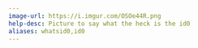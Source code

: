 ```yaml
---
image-url: https://i.imgur.com/OSOe44R.png
help-desc: Picture to say what the heck is the id0
aliases: whatsid0,id0
---
```


